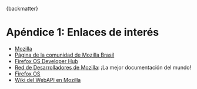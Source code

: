 {backmatter}

# Apéndice 1: Enlaces de interés

* [Mozilla](http://mozilla.org)
* [Página de la comunidad de Mozilla Brasil](http://mozillabrasi.org.br)
* [Firefox OS Developer Hub](http://marketplace.firefox.com/developers)
* [Red de Desarrolladores de Mozilla](http://developer.mozilla.org/): ¡La mejor documentación del mundo!
* [Firefox OS](http://www.mozilla.org/pt-BR/firefox/os/)
* [Wiki del WebAPI en Mozilla](http://wiki.mozilla.org/WebAPI) 